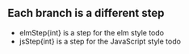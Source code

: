 
## Each branch is a different step
* elmStep{int} is a step for the elm style todo
* jsStep{int} is a step for the JavaScript style todo
